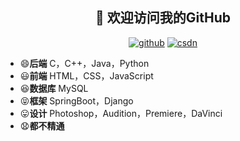 <h2 align="center">👋 欢迎访问我的GitHub</h2>
<p align="center">
  <a href="https://github.com/javafinalcy"><img src="https://img.shields.io/badge/GitHub-ff79c6" alt="github"></a>
  <a href="https://blog.csdn.net/zengfanwei1990"><img src="https://img.shields.io/badge/CSDN-cf000e" alt="csdn"></a>
</p>


- 😄**后端** C，C++，Java，Python
- 😃**前端** HTML，CSS，JavaScript
- 😆**数据库** MySQL
- 😝**框架** SpringBoot，Django
- 😛**设计** Photoshop，Audition，Premiere，DaVinci
- 😧**都不精通**




